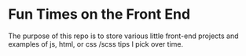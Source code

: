 # Fun Times on the Front End
The purpose of this repo is to store various little front-end projects and examples of js, html, or css /scss  tips I pick over time.
